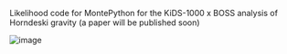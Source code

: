 Likelihood code for MontePython for the KiDS-1000 x BOSS analysis of Horndeski gravity (a paper will be published soon) 

![image](https://github.com/user-attachments/assets/794e4271-0a91-4501-8cfe-075174e58639)
